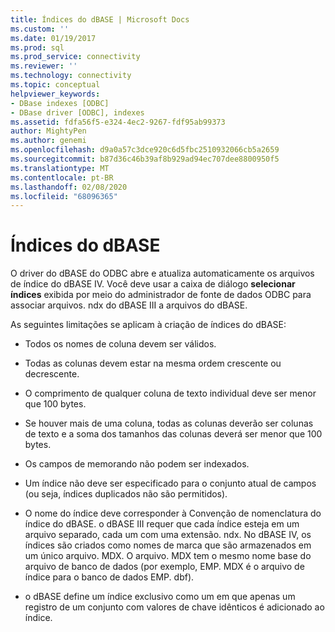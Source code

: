 ```yaml
---
title: Índices do dBASE | Microsoft Docs
ms.custom: ''
ms.date: 01/19/2017
ms.prod: sql
ms.prod_service: connectivity
ms.reviewer: ''
ms.technology: connectivity
ms.topic: conceptual
helpviewer_keywords:
- DBase indexes [ODBC]
- DBase driver [ODBC], indexes
ms.assetid: fdfa56f5-e324-4ec2-9267-fdf95ab99373
author: MightyPen
ms.author: genemi
ms.openlocfilehash: d9a0a57c3dce920c6d5fbc2510932066cb5a2659
ms.sourcegitcommit: b87d36c46b39af8b929ad94ec707dee8800950f5
ms.translationtype: MT
ms.contentlocale: pt-BR
ms.lasthandoff: 02/08/2020
ms.locfileid: "68096365"
---
```

# <a name="dbase-indexes"></a>Índices do dBASE
O driver do dBASE do ODBC abre e atualiza automaticamente os arquivos de índice do dBASE IV. Você deve usar a caixa de diálogo **selecionar índices** exibida por meio do administrador de fonte de dados ODBC para associar arquivos. ndx do dBASE III a arquivos do dBASE.  
  
 As seguintes limitações se aplicam à criação de índices do dBASE:  
  
-   Todos os nomes de coluna devem ser válidos.  
  
-   Todas as colunas devem estar na mesma ordem crescente ou decrescente.  
  
-   O comprimento de qualquer coluna de texto individual deve ser menor que 100 bytes.  
  
-   Se houver mais de uma coluna, todas as colunas deverão ser colunas de texto e a soma dos tamanhos das colunas deverá ser menor que 100 bytes.  
  
-   Os campos de memorando não podem ser indexados.  
  
-   Um índice não deve ser especificado para o conjunto atual de campos (ou seja, índices duplicados não são permitidos).  
  
-   O nome do índice deve corresponder à Convenção de nomenclatura do índice do dBASE. o dBASE III requer que cada índice esteja em um arquivo separado, cada um com uma extensão. ndx. No dBASE IV, os índices são criados como nomes de marca que são armazenados em um único arquivo. MDX. O arquivo. MDX tem o mesmo nome base do arquivo de banco de dados (por exemplo, EMP. MDX é o arquivo de índice para o banco de dados EMP. dbf).  
  
-   o dBASE define um índice exclusivo como um em que apenas um registro de um conjunto com valores de chave idênticos é adicionado ao índice.
